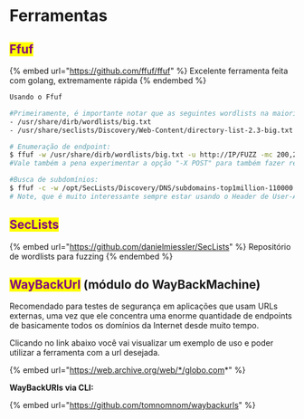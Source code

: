 # Ferramentas

## <mark style="color:purple;">Ffuf</mark>

{% embed url="https://github.com/ffuf/ffuf" %}
Excelente ferramenta feita com golang, extremamente rápida
{% endembed %}



```bash
Usando o Ffuf

#Primeiramente, é importante notar que as seguintes wordlists na maioria dos casos atendem bem:
- /usr/share/dirb/wordlists/big.txt
- /usr/share/seclists/Discovery/Web-Content/directory-list-2.3-big.txt

# Enumeração de endpoint:
$ ffuf -w /usr/share/dirb/wordlists/big.txt -u http://IP/FUZZ -mc 200,204,301,302,307,401,405,403 -c -H "User-Agent: Mozilla/5.0 (X11; Linux x86_64; rv:109.0) Gecko/20100101 Firefox/115.0"
#Vale também a pena experimentar a opção "-X POST" para também fazer requisições POST

#Busca de subdomínios:
$ ffuf -c -w /opt/SecLists/Discovery/DNS/subdomains-top1million-110000.txt -u "http://thetoppers.htb" -H "Host: FUZZ.thetoppers.htb" -mc all
# Note, que é muito interessante sempre estar usando o Header de User-Agent, e filtrar os status code de resposta
```

## <mark style="color:purple;">SecLists</mark>

{% embed url="https://github.com/danielmiessler/SecLists" %}
Repositório de wordlists para fuzzing
{% endembed %}

## <mark style="color:purple;">WayBackUrl</mark> (módulo do WayBackMachine)

Recomendado para testes de segurança em aplicações que usam URLs externas, uma vez que ele concentra uma enorme quantidade de endpoints de basicamente todos os domínios da Internet desde muito tempo.

Clicando no link abaixo você vai visualizar um exemplo de uso e poder utilizar a ferramenta com a url desejada.

{% embed url="https://web.archive.org/web/*/globo.com*" %}

**WayBackURls via CLI:**

{% embed url="https://github.com/tomnomnom/waybackurls" %}
